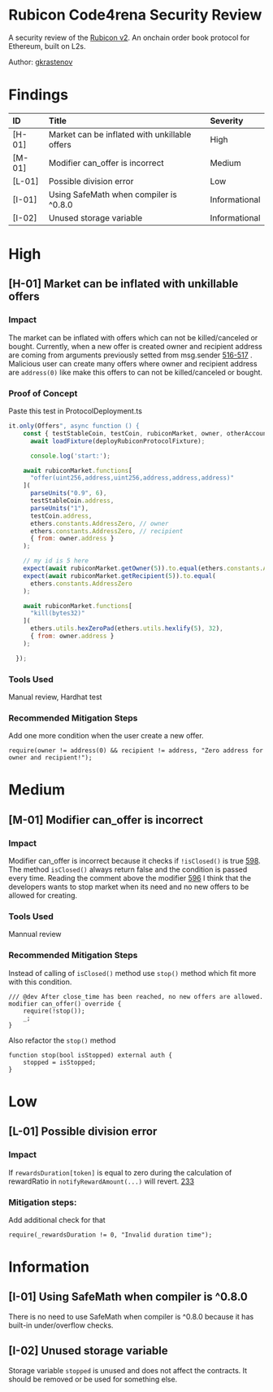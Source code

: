 
# Rubicon Code4rena Security Review

A security review of the [Rubicon v2](https://code4rena.com/contests/2023-04-rubicon-v2). An onchain order book protocol for Ethereum, built on L2s.

Author: [gkrastenov](https://twitter.com/gkrastenov)

# Findings

| ID     |  Title                                                                                        | Severity      |
| :------| :------------------------------------------------------------------------------------------   | :------------ |
| [H-01] | Market can be inflated with unkillable offers                                                 | High          |
| [M-01] | Modifier can_offer is incorrect                                                               | Medium        |
| [L-01] | Possible division error                                                                       | Low           |
| [I-01] | Using SafeMath when compiler is ^0.8.0                                                        | Informational |
| [I-02] | Unused storage variable                                                                       | Informational |

# High

## [H-01] Market can be inflated with unkillable offers
### Impact
The market can be inflated with offers which can not be killed/canceled or bought. Currently, when a new offer is created owner and recipient address are coming from arguments previously setted from msg.sender [516-517](https://github.com/code-423n4/2023-04-rubicon/blob/main/contracts/RubiconMarket.sol#L516-L517) . Malicious user can create many offers where owner and recipient address are `address(0)` like make this offers to can not be killed/canceled or bought.

### Proof of Concept
Paste this test in ProtocolDeployment.ts

```javascript
it.only(Offers", async function () {
    const { testStableCoin, testCoin, rubiconMarket, owner, otherAccount } =
      await loadFixture(deployRubiconProtocolFixture);

      console.log('start:');

    await rubiconMarket.functions[
      "offer(uint256,address,uint256,address,address,address)"
    ](
      parseUnits("0.9", 6),
      testStableCoin.address,
      parseUnits("1"),
      testCoin.address,
      ethers.constants.AddressZero, // owner
      ethers.constants.AddressZero, // recipient
      { from: owner.address }
    );

    // my id is 5 here
    expect(await rubiconMarket.getOwner(5)).to.equal(ethers.constants.AddressZero );
    expect(await rubiconMarket.getRecipient(5)).to.equal(
      ethers.constants.AddressZero
    );

    await rubiconMarket.functions[
      "kill(bytes32)"
    ](
      ethers.utils.hexZeroPad(ethers.utils.hexlify(5), 32),
      { from: owner.address }
    );

  });
```

### Tools Used
Manual review, Hardhat test

### Recommended Mitigation Steps
Add one more condition when the user create a new offer.

```
require(owner != address(0) && recipient != address, "Zero address for owner and recipient!");
```

# Medium

## [M-01] Modifier can_offer is incorrect
### Impact
Modifier can_offer is incorrect because it checks if `!isClosed()` is true [598](https://github.com/code-423n4/2023-04-rubicon/blob/main/contracts/RubiconMarket.sol#L598). The method `isClosed()` always return false and the condition is passed every time. Reading the comment above the modifier [596](https://github.com/code-423n4/2023-04-rubicon/blob/main/contracts/RubiconMarket.sol#L596) I think that the developers wants to stop market when its need and no new offers to be allowed for creating.

### Tools Used
Mannual review

### Recommended Mitigation Steps
Instead of calling of `isClosed()` method use `stop()` method which fit more with this condition.

```
/// @dev After close_time has been reached, no new offers are allowed.
modifier can_offer() override {
    require(!stop());
    _;
}
```

Also refactor the `stop()` method

```
function stop(bool isStopped) external auth {
    stopped = isStopped;
}
```

# Low
## [L-01] Possible division error
### Impact 
If `rewardsDuration[token]` is equal to zero during the calculation of rewardRatio in `notifyRewardAmount(...)` will revert.
[233](https://github.com/code-423n4/2023-04-rubicon/blob/main/contracts/periphery/BathBuddy.sol#L233)

### Mitigation steps:
Add additional check for that

```solidity
require(_rewardsDuration != 0, "Invalid duration time");
```

# Information
##  [I-01] Using SafeMath when compiler is ^0.8.0
There is no need to use SafeMath when compiler is ^0.8.0 because it has built-in under/overflow checks.

##  [I-02] Unused storage variable
Storage variable `stopped` is unused and does not affect the contracts. It should be removed or be used for something else.